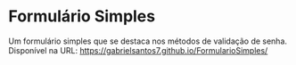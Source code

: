 # Formulário Simples
Um formulário simples que se destaca nos métodos de validação de senha.
<br>Disponível na URL: https://gabrielsantos7.github.io/FormularioSimples/
